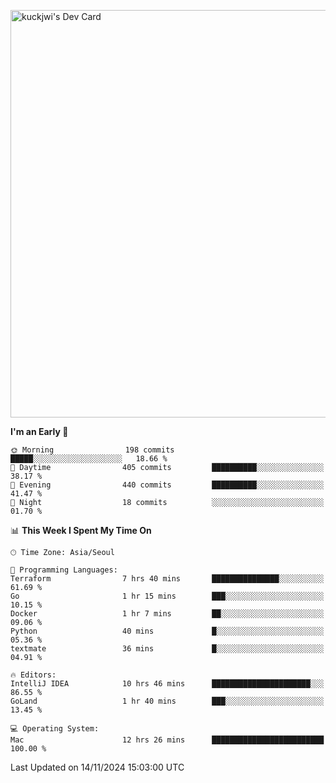 <a href="https://app.daily.dev/kuckhwancho"><img src="https://api.daily.dev/devcards/v2/efef39c8028947428b3c0b486b9cd9b6.png?r=iz2&type=wide" width="652" alt="kuckjwi's Dev Card"/></a>

<!--START_SECTION:waka-->
**I'm an Early 🐤** 

```text
🌞 Morning                198 commits         █████░░░░░░░░░░░░░░░░░░░░   18.66 % 
🌆 Daytime                405 commits         ██████████░░░░░░░░░░░░░░░   38.17 % 
🌃 Evening                440 commits         ██████████░░░░░░░░░░░░░░░   41.47 % 
🌙 Night                  18 commits          ░░░░░░░░░░░░░░░░░░░░░░░░░   01.70 % 
```


📊 **This Week I Spent My Time On** 

```text
🕑︎ Time Zone: Asia/Seoul

💬 Programming Languages: 
Terraform                7 hrs 40 mins       ███████████████░░░░░░░░░░   61.69 % 
Go                       1 hr 15 mins        ███░░░░░░░░░░░░░░░░░░░░░░   10.15 % 
Docker                   1 hr 7 mins         ██░░░░░░░░░░░░░░░░░░░░░░░   09.06 % 
Python                   40 mins             █░░░░░░░░░░░░░░░░░░░░░░░░   05.36 % 
textmate                 36 mins             █░░░░░░░░░░░░░░░░░░░░░░░░   04.91 % 

🔥 Editors: 
IntelliJ IDEA            10 hrs 46 mins      ██████████████████████░░░   86.55 % 
GoLand                   1 hr 40 mins        ███░░░░░░░░░░░░░░░░░░░░░░   13.45 % 

💻 Operating System: 
Mac                      12 hrs 26 mins      █████████████████████████   100.00 % 
```


 Last Updated on 14/11/2024 15:03:00 UTC
<!--END_SECTION:waka-->
